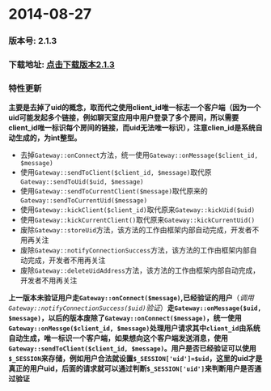 # 2014-08-27
### 版本号: 2.1.3
### 下载地址: [点击下载版本2.1.3](https://github.com/walkor/workerman/archive/master.zip)
### 特性更新
**主要是去掉了uid的概念，取而代之使用client_id唯一标志一个客户端（因为一个uid可能发起多个链接，例如聊天室应用中用户登录了多个房间，所以需要client_id唯一标识每个房间的链接，而uid无法唯一标识），注意clien_id是系统自动生成的，为int整型。**

* 去掉```Gateway::onConnect```方法，统一使用```Gateway::onMessage($client_id, $message)```
* 使用```Gateway::sendToClient($client_id, $message)```取代原```Gateway::sendToUid($uid, $message)```
* 使用```Gateway::sendToCurrentClient($message)```取代原来的```Gateway::sendToCurrentUid($message)```
* 使用```Gateway::kickClient($client_id)```取代原来```Gateway::kickUid($uid)```
* 使用```Gateway::kickCurrentClient()```取代原来```Gateway::kickCurrentUid()```
* 废除```Gateway::storeUid```方法，该方法的工作由框架内部自动完成，开发者不用再关注
* 废除```Gateway::notifyConnectionSuccess```方法，该方法的工作由框架内部自动完成，开发者不用再关注
* 废除```Gateway::deleteUidAddress```方法，该方法的工作由框架内部自动完成，开发者不用再关注

**上一版本未验证用户走```Gateway::onConnect($message)```,已经验证的用户**（*调用```Gateway::notifyConnectionSuccess($uid)```验证*）**走```Gateway::onMessage($uid, $message)```，以后的版本废除了```Gateway::onConnect($message)```，统一使用```Gateway::onMessge($client_id, $message)```处理用户请求其中```client_id```由系统自动生成，唯一标识一个客户端，如果想向这个客户端发送消息，使用```Gateway::sendToClient($client_id, $message)```。用户是否已经验证可以使用```$_SESSION```来存储，例如用户合法就设置```$_SESSION['uid']=$uid```，这里的uid才是真正的用户uid，后面的请求就可以通过判断```$_SESSION['uid']```来判断用户是否通过验证**
